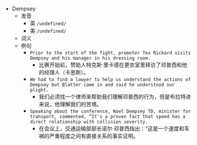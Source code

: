 - Dempsey
  - 发音
    - 英 `/undefined/`
    - 美 `/undefined/`
  - 词义
  - 例句
    - `Prior to the start of the fight, promoter Tex Rickard visits Dempsey and his manager in his dressing room.`
      - 比赛开始前，赞助人特克斯·里卡德在更衣室里拜访了邓普西和他的经理人（卡恩斯）。
    - `We had to find a lawyer to help us understand the actions of Dempsey but Blatter came in and said he understood our plight.`
      - 我们必须找一个律师来帮助我们理解邓普西的行为，但是布拉特进来说，他理解我们的苦境。
    - `Speaking about the conference, Noel Dempsey TD, minister for transport, commented, “It's a proven fact that speed has a direct relationship with collision severity.`
      - 在会议上，交通运输部部长诺尔·邓普西指出：“这是一个速度和车祸的严重程度之间有直接关系的事实证明。

